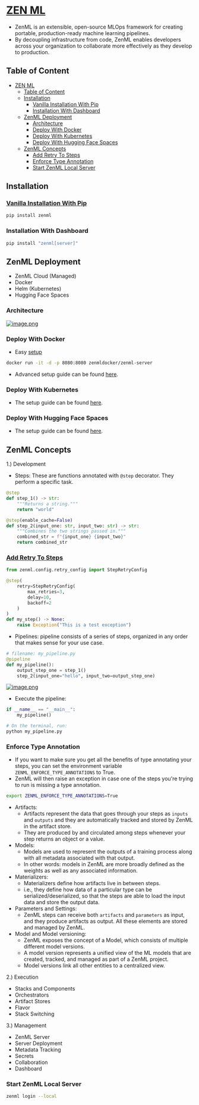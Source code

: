 # [ZEN ML](https://docs.zenml.io/)

- ZenML is an extensible, open-source MLOps framework for creating portable, production-ready machine learning pipelines.
- By decoupling infrastructure from code, ZenML enables developers across your organization to collaborate more effectively as they develop to production.

## Table of Content

- [ZEN ML](#zen-ml)
  - [Table of Content](#table-of-content)
  - [Installation](#installation)
    - [Vanilla Installation With Pip](#vanilla-installation-with-pip)
    - [Installation With Dashboard](#installation-with-dashboard)
  - [ZenML Deployment](#zenml-deployment)
    - [Architecture](#architecture)
    - [Deploy With Docker](#deploy-with-docker)
    - [Deploy With Kubernetes](#deploy-with-kubernetes)
    - [Deploy With Hugging Face Spaces](#deploy-with-hugging-face-spaces)
  - [ZenML Concepts](#zenml-concepts)
    - [Add Retry To Steps](#add-retry-to-steps)
    - [Enforce Type Annotation](#enforce-type-annotation)
    - [Start ZenML Local Server](#start-zenml-local-server)

## Installation

### [Vanilla Installation With Pip](https://docs.zenml.io/getting-started/installation)

```sh
pip install zenml
```

### Installation With Dashboard

```sh
pip install "zenml[server]"
```

## ZenML Deployment

- ZenML Cloud (Managed)
- Docker
- Helm (Kubernetes)
- Hugging Face Spaces

### Architecture

[![image.png](https://i.postimg.cc/pT26D1n9/image.png)](https://postimg.cc/2qKGYGGm)

### Deploy With Docker

- Easy [setup](https://docs.zenml.io/getting-started/installation#running-with-docker)

```sh
docker run -it -d -p 8080:8080 zenmldocker/zenml-server
```

- Advanced setup guide can be found [here](https://docs.zenml.io/getting-started/deploying-zenml/deploy-with-docker#zenml-server-configuration-options).

### Deploy With Kubernetes

- The setup guide can be found [here](https://docs.zenml.io/getting-started/deploying-zenml/deploy-with-helm).

### Deploy With Hugging Face Spaces

- The setup guide can be found [here](https://docs.zenml.io/getting-started/deploying-zenml/deploy-using-huggingface-spaces).

## ZenML Concepts

1.) Development

- Steps: These are functions annotated with `@step` decorator. They perform a specific task.

```py
@step
def step_1() -> str:
    """Returns a string."""
    return "world"

@step(enable_cache=False)
def step_2(input_one: str, input_two: str) -> str:
    """Combines the two strings passed in."""
    combined_str = f"{input_one} {input_two}"
    return combined_str
```

### [Add Retry To Steps](https://docs.zenml.io/how-to/pipeline-development/build-pipelines/retry-steps#using-the-step-decorator)

```py
from zenml.config.retry_config import StepRetryConfig

@step(
    retry=StepRetryConfig(
        max_retries=3,
        delay=10,
        backoff=2
    )
)
def my_step() -> None:
    raise Exception("This is a test exception")
```

- Pipelines:  pipeline consists of a series of steps, organized in any order that makes sense for your use case.

```py
# filename: my_pipeline.py
@pipeline
def my_pipeline():
    output_step_one = step_1()
    step_2(input_one="hello", input_two=output_step_one)
```

[![image.png](https://i.postimg.cc/Kc3HtL1D/image.png)](https://postimg.cc/8sD4S7B7)

- Execute the pipeline:

```py
if __name__ == "__main__":
    my_pipeline()

# On the terminal, run:
python my_pipeline.py
```

### Enforce Type Annotation

- If you want to make sure you get all the benefits of type annotating your steps, you can set the environment variable `ZENML_ENFORCE_TYPE_ANNOTATIONS` to True.
- ZenML will then raise an exception in case one of the steps you're trying to run is missing a type annotation.

```sh
export ZENML_ENFORCE_TYPE_ANNOTATIONS=True
```

- Artifacts:
  - Artifacts represent the data that goes through your steps as `inputs` and `outputs` and they are automatically tracked and stored by ZenML in the artifact store.
  - They are produced by and circulated among steps whenever your step returns an object or a value.
- Models:
  - Models are used to represent the outputs of a training process along with all metadata associated with that output.
  - In other words: models in ZenML are more broadly defined as the weights as well as any associated information.
- Materializers:
  - Materializers define how artifacts live in between steps.
  - i.e., they define how data of a particular type can be serialized/deserialized, so that the steps are able to load the input data and store the output data.
- Parameters and Settings:
  - ZenML steps can receive both `artifacts` and `parameters` as input, and they produce artifacts as output. All these elements are stored and managed by ZenML.
- Model and Model versioning:
  - ZenML exposes the concept of a Model, which consists of multiple different model versions.
  - A model version represents a unified view of the ML models that are created, tracked, and managed as part of a ZenML project.
  - Model versions link all other entities to a centralized view.

2.) Execution

- Stacks and Components
- Orchestrators
- Artifact Stores
- Flavor
- Stack Switching

3.) Management

- ZenML Server
- Server Deployment
- Metadata Tracking
- Secrets
- Collaboration
- Dashboard

### Start ZenML Local Server

```sh
zenml login --local
```

